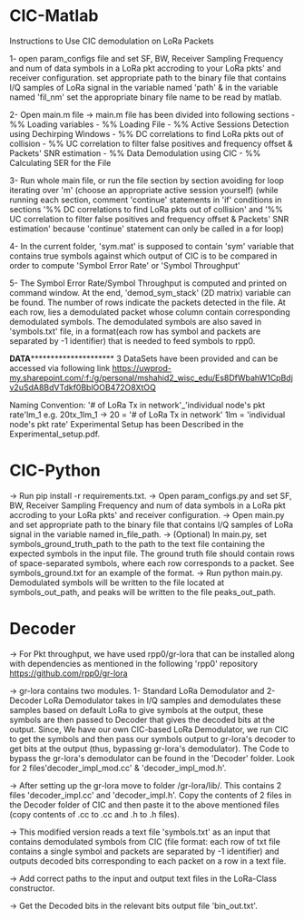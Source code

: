 # CIC-Matlab

Instructions to Use CIC demodulation on LoRa Packets

1- open param_configs file and set SF, BW, Receiver Sampling Frequency 
and num of data symbols in a LoRa pkt accroding to your LoRa pkts' and 
receiver configuration. set appropriate path to the binary file that 
contains I/Q samples of LoRa signal in the variable named 'path' & in the 
variable named 'fil_nm' set the appropriate binary file name  to be read 
by matlab.

2- Open main.m file
   -> main.m file has been divided into following sections
	- %%  Loading variables
	- %%  Loading File
	- %%  Active Sessions Detection using Dechirping Windows
	- %%  DC correlations to find LoRa pkts out of collision
	- %%  UC correlation to filter false positives and frequency 
		offset & Packets' SNR estimation
	- %%  Data Demodulation using CIC
	- %%  Calculating SER for the File

3- Run whole main file, or run the file section by section avoiding for loop iterating 
over 'm' (choose an appropriate active session yourself) (while 
running each section, comment 'continue' statements in 'if' conditions 
in sections '%%  DC correlations to find LoRa pkts out of collision' 
and '%%  UC correlation to filter false positives and frequency offset
 & Packets' SNR estimation' because 'continue' statement can only be called in a for loop)

4- In the current folder, 'sym.mat' is supposed to contain 'sym' variable 
that contains true symbols against which output of CIC is to be compared in 
order to compute 'Symbol Error Rate' or 'Symbol Throughput'

5- The Symbol Error Rate/Symbol Throughput is computed and printed on command window. At the end, 
'demod_sym_stack' (2D matrix) variable can be found. The number of rows indicate 
the packets detected in the file. At each row, lies a demodulated packet whose 
column contain corresponding demodulated symbols. The demodulated symbols are also saved in 'symbols.txt'
file, in a format(each row has symbol and packets are separated by -1 identifier) that 
is needed to feed symbols to rpp0.



******************************DATA***************************************************
3 DataSets have been provided and can be accessed via following link
https://uwprod-my.sharepoint.com/:f:/g/personal/mshahid2_wisc_edu/Es8DfWbahW1CpBdjv2uSdA8BdVTdkf0BblOOB472O8XtOQ

Naming Convention: '# of LoRa Tx in network'_'individual node's pkt rate'lm_1
 e.g. 20tx_1lm_1 -> 20 = '# of LoRa Tx in network'
		    1lm = 'individual node's pkt rate'
Experimental Setup has been Described in the Experimental_setup.pdf.







# CIC-Python

-> Run pip install -r requirements.txt.
-> Open param_configs.py and set SF, BW, Receiver Sampling Frequency and num of data symbols in a LoRa pkt accroding to your LoRa pkts' and receiver configuration.
-> Open main.py and set appropriate path to the binary file that contains I/Q samples of LoRa signal in the variable named in_file_path.
-> (Optional) In main.py, set symbols_ground_truth_path to the path to the text file containing the expected symbols in the input file. The ground truth file should contain rows of space-separated symbols, where each row corresponds to a packet. See symbols_ground.txt for an example of the format.
-> Run python main.py. Demodulated symbols will be written to the file located at symbols_out_path, and peaks will be written to the file peaks_out_path.


# Decoder

-> For Pkt throughput, we have used rpp0/gr-lora that can be installed along with dependencies as mentioned 
in the following 'rpp0' repository
https://github.com/rpp0/gr-lora

-> gr-lora contains two modules. 1- Standard LoRa Demodulator and 2- Decoder
LoRa Demodulator takes in I/Q samples and demodulates these samples based on default LoRa to give symbols
at the output, these symbols are then passed to Decoder that gives the decoded bits at the output. Since, We have 
our own CIC-based LoRa Demodulator, we run CIC to get the symbols and then pass our symbols output 
to gr-lora's decoder to get bits at the output (thus, bypassing gr-lora's demodulator).
The Code to bypass the gr-lora's demodulator can be found in the 'Decoder' folder.
Look for 2 files'decoder_impl_mod.cc' & 'decoder_impl_mod.h'.

-> After setting up the gr-lora move to folder /gr-lora/lib/. This contains 2 files 'decoder_impl.cc' and 'decoder_impl.h'. 
Copy the contents of 2 files in the Decoder folder of CIC and then paste it to the above mentioned files (copy contents 
of .cc to .cc and .h to .h files).

-> This modified version reads a text file 'symbols.txt' as an input that contains demodulated symbols from CIC (file format: each row 
of txt file contains a single symbol and packets are separated by -1 identifier) and outputs decoded bits 
corresponding to each packet on a row in a text file.

-> Add correct paths to the input and output text files in the LoRa-Class constructor.

-> Get the Decoded bits in the relevant bits output file 'bin_out.txt'.